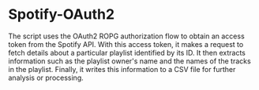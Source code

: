 # Spotify-OAuth2
The script uses the OAuth2 ROPG authorization flow to obtain an access token from the Spotify API. With this access token, it makes a request to fetch details about a particular playlist identified by its ID. It then extracts information such as the playlist owner's name and the names of the tracks in the playlist. Finally, it writes this information to a CSV file for further analysis or processing.


